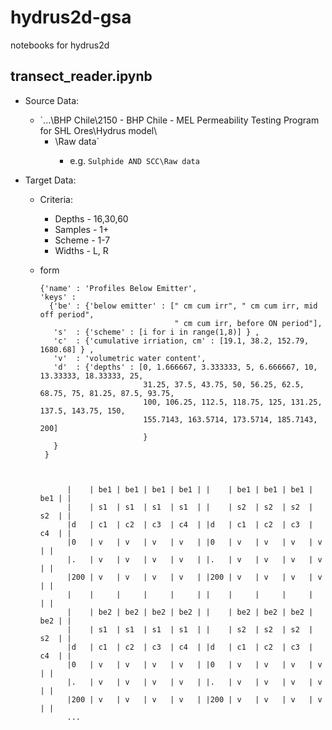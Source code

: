# hydrus2d-gsa
notebooks for hydrus2d

## transect_reader.ipynb
* Source Data: 
  * `...\BHP Chile\2150 - BHP Chile - MEL Permeability Testing Program for SHL Ores\Hydrus model\
    * <sample name>\Raw data\`
      * e.g.  `Sulphide AND SCC\Raw data`
      
* Target Data: 
  * Criteria: 
    * Depths - 16,30,60
    * Samples - 1+
    * Scheme - 1-7
    * Widths - L, R
  * form
 
        {'name' : 'Profiles Below Emitter', 
        'keys' : 
          {'be' : {'below emitter' : [" cm cum irr", " cm cum irr, mid off period", 
                                      " cm cum irr, before ON period"], 
           's'  : {'scheme' : [i for i in range(1,8)] } ,
           'c'  : {'cumulative irriation, cm' : [19.1, 38.2, 152.79, 1680.68] } ,
           'v'  : 'volumetric water content',
           'd'  : {'depths' : [0, 1.666667, 3.333333, 5, 6.666667, 10, 13.33333, 18.33333, 25,
                               31.25, 37.5, 43.75, 50, 56.25, 62.5, 68.75, 75, 81.25, 87.5, 93.75, 
                               100, 106.25, 112.5, 118.75, 125, 131.25, 137.5, 143.75, 150, 
                               155.7143, 163.5714, 173.5714, 185.7143, 200]
                               }
           }
         }
           

            
              |    | be1 | be1 | be1 | be1 | |    | be1 | be1 | be1 | be1 | |
              |    | s1  | s1  | s1  | s1  | |    | s2  | s2  | s2  | s2  | |
              |d   | c1  | c2  | c3  | c4  | |d   | c1  | c2  | c3  | c4  | |
              |0   | v   | v   | v   | v   | |0   | v   | v   | v   | v   | |
              |.   | v   | v   | v   | v   | |.   | v   | v   | v   | v   | |
              |200 | v   | v   | v   | v   | |200 | v   | v   | v   | v   | |
              |    |     |     |     |     | |    |     |     |     |     | |
              |    | be2 | be2 | be2 | be2 | |    | be2 | be2 | be2 | be2 | |
              |    | s1  | s1  | s1  | s1  | |    | s2  | s2  | s2  | s2  | |
              |d   | c1  | c2  | c3  | c4  | |d   | c1  | c2  | c3  | c4  | |
              |0   | v   | v   | v   | v   | |0   | v   | v   | v   | v   | |
              |.   | v   | v   | v   | v   | |.   | v   | v   | v   | v   | |
              |200 | v   | v   | v   | v   | |200 | v   | v   | v   | v   | |
              ...

  
